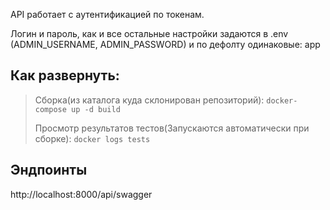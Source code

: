 API работает с аутентификацией по токенам.

Логин и пароль, как и все остальные настройки задаются в .env (ADMIN_USERNAME, ADMIN_PASSWORD) и по дефолту одинаковые: app

## Как развернуть:
> Сборка(из каталога куда склонирован репозиторий): ```docker-compose up -d build```
>
> Просмотр результатов тестов(Запускаются автоматически при сборке): ```docker logs tests```

## Эндпоинты
http://localhost:8000/api/swagger

